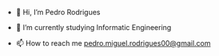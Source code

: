 - 👋 Hi, I’m Pedro Rodrigues
<!---
- 👀 I’m interested in Web and Software Development, Networking, and Informatic security
--->
- 🌱 I’m currently studying Informatic Engineering
<!--- 
- 💞️ I’m looking to collaborate on ...
--->
- 📫 How to reach me pedro.miguel.rodrigues00@gmail.com

<!---
PedroRodrigues527/PedroRodrigues527 is a ✨ special ✨ repository because its `README.md` (this file) appears on your GitHub profile.
You can click the Preview link to take a look at your changes.
--->
